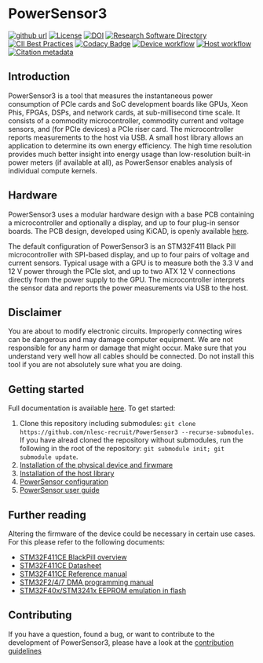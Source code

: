 # PowerSensor3

[![github url](https://img.shields.io/badge/github-url-000.svg?logo=github&labelColor=gray&color=blue)](https://github.com/nlesc-recruit/PowerSensor3)
[![License](https://img.shields.io/github/license/nlesc-recruit/PowerSensor3)](https://github.com/nlesc-recruit/PowerSensor3)
[![DOI](https://zenodo.org/badge/455610726.svg)](https://zenodo.org/badge/latestdoi/455610726)
[![Research Software Directory](https://img.shields.io/badge/RSD-PowerSensor3-00a3e3.svg)](https://www.research-software-directory.org/software/powersensor3)
[![CII Best Practices](https://bestpractices.coreinfrastructure.org/projects/7401/badge)](https://bestpractices.coreinfrastructure.org/projects/7401)
[![Codacy Badge](https://app.codacy.com/project/badge/Grade/77f179fdc0c84de3aa5420a99bddf84a)](https://www.codacy.com/gh/nlesc-recruit/PowerSensor3/dashboard?utm_source=github.com&amp;utm_medium=referral&amp;utm_content=nlesc-recruit/PowerSensor3&amp;utm_campaign=Badge_Grade)
[![Device workflow](https://img.shields.io/github/actions/workflow/status/nlesc-recruit/PowerSensor3/build_device.yml?label=build%20device%20firmware)](https://github.com/nlesc-recruit/PowerSensor3/actions/workflows/build_device.yml)
[![Host workflow](https://img.shields.io/github/actions/workflow/status/nlesc-recruit/PowerSensor3/build_host.yml?label=build%20host%20library)](https://github.com/nlesc-recruit/PowerSensor3/actions/workflows/build_host.yml)
[![Citation metadata](https://github.com/nlesc-recruit/PowerSensor3/actions/workflows/cffconvert.yml/badge.svg)](https://github.com/nlesc-recruit/PowerSensor3/actions/workflows/cffconvert.yml)

## Introduction

PowerSensor3 is a tool that measures the instantaneous power consumption of PCIe cards and SoC development boards like GPUs, Xeon Phis, FPGAs, DSPs, and network cards, at sub-millisecond time scale. It consists of a commodity microcontroller, commodity current and voltage sensors, and (for PCIe devices) a PCIe riser card. The microcontroller reports measurements to the host via USB. A small host library allows an application to determine its own energy efficiency. The high time resolution provides much better insight into energy usage than low-resolution built-in power meters (if available at all), as PowerSensor enables analysis of individual compute kernels.

## Hardware

PowerSensor3 uses a modular hardware design with a base PCB containing a microcontroller and optionally a display, and up to four plug-in sensor boards. The PCB design, developed using KiCAD, is openly available [here](https://git.astron.nl/RD/powersensor3).

The default configuration of PowerSensor3 is an STM32F411 Black Pill microcontroller with SPI-based display, and up to four pairs of voltage and current sensors. Typical usage with a GPU is to measure both the 3.3 V and 12 V power through the PCIe slot, and up to two ATX 12 V connections directly from the power supply to the GPU. The microcontroller interprets the sensor data and reports the power measurements via USB to the host.

## Disclaimer

You are about to modify electronic circuits.  Improperly connecting wires can be dangerous and may damage computer equipment.  We are not responsible for any harm or damage that might occur.  Make sure that you understand very well how all cables should be connected.  Do not install this tool if you are not absolutely sure what you are doing.

## Getting started
Full documentation is available [here](https://powersensor3.readthedocs.io/). To get started:

1. Clone this repository including submodules: `git clone https://github.com/nlesc-recruit/PowerSensor3 --recurse-submodules`. If you have alread cloned the repository without submodules, run the following in the root of the repository: `git submodule init; git submodule update`.
2. [Installation of the physical device and firwmare](https://powersensor3.readthedocs.io/en/latest/INSTALLATION_DEVICE.html)
3. [Installation of the host library](https://powersensor3.readthedocs.io/en/latest/INSTALLATION_HOST.html)
4. [PowerSensor configuration](https://powersensor3.readthedocs.io/en/latest/CONFIGURATION.html)
5. [PowerSensor user guide](https://powersensor3.readthedocs.io/en/latest/USERGUIDE.html)

## Further reading

Altering the firmware of the device could be necessary in certain use cases. For this please refer to the following documents:

* [STM32F411CE BlackPill overview](https://stm32-base.org/boards/STM32F411CEU6-WeAct-Black-Pill-V2.0)
* [STM32F411CE Datasheet](https://www.st.com/resource/en/datasheet/stm32f411ce.pdf)
* [STM32F411CE Reference manual](https://www.st.com/resource/en/reference_manual/rm0383-stm32f411xce-advanced-armbased-32bit-mcus-stmicroelectronics.pdf)
* [STM32F2/4/7 DMA programming manual](https://www.st.com/resource/en/application_note/dm00046011-using-the-stm32f2-stm32f4-and-stm32f7-series-dma-controller-stmicroelectronics.pdf)
* [STM32F40x/STM3241x EEPROM emulation in flash](https://www.st.com/resource/en/application_note/an3969-eeprom-emulation-in-stm32f40xstm32f41x-microcontrollers-stmicroelectronics.pdf)

## Contributing

If you have a question, found a bug, or want to contribute to the development of PowerSensor3, please have a look at the [contribution guidelines](https://powersensor3.readthedocs.io/en/latest/CONTRIBUTING.html)
